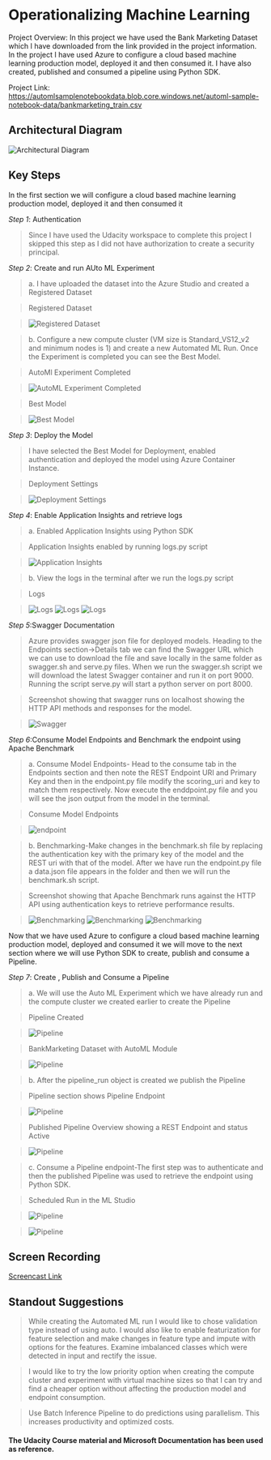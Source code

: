 
# Operationalizing Machine Learning

Project Overview: In this project we have used the Bank Marketing Dataset which I have downloaded from the link provided in the project information.
In the project I have used Azure to configure a cloud based machine learning production model, deployed it and then consumed it. I have also created, published and consumed a pipeline using Python SDK.

Project Link: https://automlsamplenotebookdata.blob.core.windows.net/automl-sample-notebook-data/bankmarketing_train.csv


## Architectural Diagram
 ![Architectural Diagram](https://github.com/webpagearshi/Operationalizing-ML/blob/master/starter_files/Images/Architectural%20Diagram.png "Architectural Diagram")

## Key Steps
In the first section we will configure a cloud based machine learning production model, deployed it and then consumed it

*Step 1*: Authentication
>Since I have used the Udacity workspace to complete this project I skipped this step as I did not have authorization to create a security principal.

*Step 2*: Create and run AUto ML Experiment

>a. I have uploaded the dataset into the Azure Studio and created a Registered Dataset

>Registered Dataset

>![Registered Dataset](https://github.com/webpagearshi/Operationalizing-ML/blob/master/starter_files/Images/Step1-Registered%20Dataset.JPG "Registered Dataset")

>b. Configure a new compute cluster (VM size is Standard_VS12_v2 and minimum nodes is 1) and create a new Automated ML Run. Once the Experiment is completed you can see the Best Model.

>AutoMl Experiment Completed

>![AutoML Experiment Completed](https://github.com/webpagearshi/Operationalizing-ML/blob/master/starter_files/Images/Step1-Experiment%20Completed.JPG "AutoML Experiment Completed")


>Best Model

>![Best Model](https://github.com/webpagearshi/Operationalizing-ML/blob/master/starter_files/Images/Step1-Best%20Model.JPG "Best Model-Voting Ensemble")


*Step 3*: Deploy the Model

>I have selected the Best Model for Deployment, enabled authentication and deployed the model using Azure Container Instance.

>Deployment Settings

>![Deployment Settings](https://github.com/webpagearshi/Operationalizing-ML/blob/master/starter_files/Images/Step3-Deploying%20the%20Model%20Settings.JPG "Deploying the Best Model")


*Step 4*: Enable Application Insights and retrieve logs

>a. Enabled Application Insights using Python SDK

>Application Insights enabled by running logs.py script

>![Application Insights](https://github.com/webpagearshi/Operationalizing-ML/blob/master/starter_files/Images/Step4-Application%20Insights-Enabled.JPG "Application Insights")

>b. View the logs in the terminal after we run the logs.py script

>Logs

>![Logs](https://github.com/webpagearshi/Operationalizing-ML/blob/master/starter_files/Images/Step4-Logs%20by%20logs.py-a.JPG "logs")
>![Logs](https://github.com/webpagearshi/Operationalizing-ML/blob/master/starter_files/Images/Step4-Logs%20by%20logs.py-b.JPG "logs")
>![Logs](https://github.com/webpagearshi/Operationalizing-ML/blob/master/starter_files/Images/Step4-Logs%20by%20logs.py-c.JPG "logs")


*Step 5*:Swagger Documentation

>Azure provides swagger json file for deployed models. Heading to the Endpoints section->Details tab we can find the Swagger URL which we can use to download the file and save locally in the same folder as swagger.sh and serve.py files. When we run the swagger.sh script we will download the latest Swagger container and run it on port 9000. Running the script serve.py will start a python server on port 8000.

>Screenshot showing that swagger runs on localhost showing the HTTP API methods and responses for the model.

>![Swagger](https://github.com/webpagearshi/Operationalizing-ML/blob/master/starter_files/Images/Step5-Swagger%20runs%20on%20localhost.JPG "swagger runs on localhost")

*Step 6*:Consume Model Endpoints and Benchmark the endpoint using Apache Benchmark

>a. Consume Model Endpoints- Head to the consume tab in the Endpoints section and then note the REST Endpoint URI and Primary Key and then in the endpoint.py file modify the scoring_uri and key to match them respectively. Now execute the enddpoint.py file and you will see the json output from the model in the terminal.

>Consume Model Endpoints

>![endpoint](https://github.com/webpagearshi/Operationalizing-ML/blob/master/starter_files/Images/Step6-Endpoint%20result.JPG "Endpoint result")

>b. Benchmarking-Make changes in the benchmark.sh file by replacing the authentication key with the primary key of the model and the REST uri with that of the model. After we have run the endpoint.py file a data.json file appears in the folder and then we will run the benchmark.sh script.

>Screenshot showing that Apache Benchmark runs against the HTTP API using authentication keys to retrieve performance results.

>![Benchmarking](https://github.com/webpagearshi/Operationalizing-ML/blob/master/starter_files/Images/Step6-Benchmark.sh%20log-a.JPG "Benchmarking")
>![Benchmarking](https://github.com/webpagearshi/Operationalizing-ML/blob/master/starter_files/Images/Step6-Benchmark.sh%20log-b.JPG "Benchmarking")
>![Benchmarking](https://github.com/webpagearshi/Operationalizing-ML/blob/master/starter_files/Images/Step6-Benchmark.sh%20log-c.JPG "Benchmarking")

Now that we have used Azure to configure a cloud based machine learning production model, deployed and consumed it we will move to the next section where we will use Python SDK to create, publish and consume a Pipeline.

*Step 7*: Create , Publish and Consume a Pipeline

> a. We will use the Auto ML Experiment which we have already run and the compute cluster we created earlier to create the Pipeline

>Pipeline Created

>![Pipeline](https://github.com/webpagearshi/Operationalizing-ML/blob/master/starter_files/Images/Step7-Pipeline%20Created%20Completed.JPG "Pipeline Created")

>BankMarketing Dataset with AutoML Module

>![Pipeline](https://github.com/webpagearshi/Operationalizing-ML/blob/master/starter_files/Images/Step7-BankMarketing%20Dataset%20with%20AutoML%20Module-Completed.JPG "AutoML Module")

>b. After the pipeline_run object is created we publish the Pipeline

>Pipeline section shows Pipeline Endpoint

>![Pipeline](https://github.com/webpagearshi/Operationalizing-ML/blob/master/starter_files/Images/Step7-Pipeline-Endpoint.JPG "published pipeline")

>Published Pipeline Overview showing a REST Endpoint and status Active

>![Pipeline](https://github.com/webpagearshi/Operationalizing-ML/blob/master/starter_files/Images/Step7-Published%20Pipeline%20Overview.JPG "Published Pipeline")

>c. Consume a Pipeline endpoint-The first step was to authenticate and then the published Pipeline was used to retrieve the endpoint using Python SDK.

>Scheduled Run in the ML Studio

>![Pipeline](https://github.com/webpagearshi/Operationalizing-ML/blob/master/starter_files/Images/Step7-Scheduled%20Run.JPG "Pipeline run")

>![Pipeline](https://github.com/webpagearshi/Operationalizing-ML/blob/master/starter_files/Images/Step7-5.JPG "Pipeline")

## Screen Recording
[Screencast Link](https://youtu.be/rdz4DlNq-pE "Screencast for Project2-Operationalizing ML")

## Standout Suggestions
>While creating the Automated ML run I would like to chose validation type instead of using auto. I would also like to enable featurization for feature selection and make changes in feature type and impute with options for the features. Examine imbalanced classes which were detected in input and rectify the issue.

>I would like to try the low priority option when creating the compute cluster and experiment with virtual machine sizes so that I can try and find a cheaper option without affecting the production model and endpoint consumption.

>Use Batch Inference Pipeline to do predictions using parallelism. This increases productivity and optimized costs.

#### The Udacity Course material and Microsoft Documentation has been used as reference.
